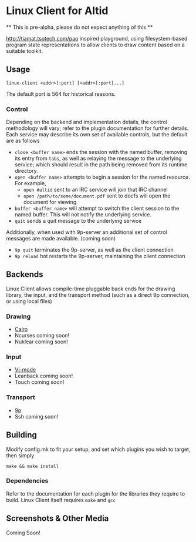 # Linux Client for Altid

** This is pre-alpha, please do not expect anything of this **

http://tiamat.tsotech.com/pao inspired playground, using filesystem-based program state representations to allow clients to draw content based on a suitable toolkit. 

## Usage

`linux-client <addr>[:port] [<addr>[:port]...]`

The default port is 564 for historical reasons.

### Control

Depending on the backend and implementation details, the control methodology will vary; refer to the plugin documentation for further details.
Each service may describe its own set of available controls, but the default are as follows

 - `close <buffer name>` ends the session with the named buffer, removing its entry from `tabs`, as well as relaying the message to the underlying service; which should result in the path being removed from its runtime directory.
 - `open <buffer name>` attempts to begin a session for the named resource. For example, 
   - `open #altid` sent to an IRC service will join that IRC channel
   - `open /path/to/some/document.pdf` sent to docfs will open the document for viewing
 - `buffer <buffer name>` will attempt to switch the client session to the named buffer. This will not notify the underlying service.
 - `quit` sends a quit message to the underlying service

Additionally, when used with 9p-server an additional set of control messages are made available. (coming soon)
 - `9p quit` terminates the 9p-server, as well as the client connection
 - `9p reload` hot restarts the 9p-server, maintaining the client connection

## Backends

Linux Client allows compile-time pluggable back ends for the drawing library, the input, and the transport method (such as a direct 9p connection, or using local files)

### Drawing

 - [Cairo](https://github.com/altid/linux-client/tree/master/plugins/cairo/README.md)
 - Ncurses coming soon!
 - Nuklear coming soon!

### Input

 - [Vi-mode](https://github.com/altid/linux-client/tree/master/plugins/vi/README.md)
 - Leanback coming soon!
 - Touch coming soon!

### Transport

 - [9p](https://github.com/altid/linux-client/tree/master/plugins/9p/README.md)
 - Ssh coming soon!

## Building

Modify config.mk to fit your setup, and set which plugins you wish to target, then simply

`make && make install`

### Dependencies

Refer to the documentation for each plugin for the libraries they require to build.
Linux Client itself requires `make` and `gcc`

## Screenshots & Other Media

Coming Soon!
